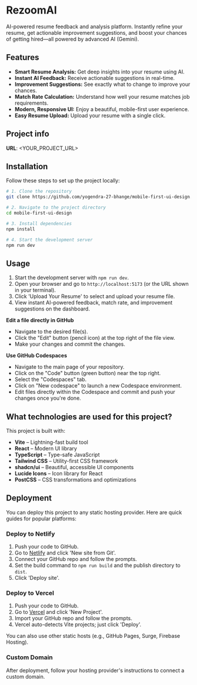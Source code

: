 # RezoomAI

AI-powered resume feedback and analysis platform. Instantly refine your resume, get actionable improvement suggestions, and boost your chances of getting hired—all powered by advanced AI (Gemini).

## Features

- **Smart Resume Analysis:** Get deep insights into your resume using AI.
- **Instant AI Feedback:** Receive actionable suggestions in real-time.
- **Improvement Suggestions:** See exactly what to change to improve your chances.
- **Match Rate Calculation:** Understand how well your resume matches job requirements.
- **Modern, Responsive UI:** Enjoy a beautiful, mobile-first user experience.
- **Easy Resume Upload:** Upload your resume with a single click.

## Project info

**URL**: <YOUR_PROJECT_URL>

## Installation

Follow these steps to set up the project locally:

```sh
# 1. Clone the repository
git clone https://github.com/yogendra-27-bhange/mobile-first-ui-design.git

# 2. Navigate to the project directory
cd mobile-first-ui-design

# 3. Install dependencies
npm install

# 4. Start the development server
npm run dev
```

## Usage

1. Start the development server with `npm run dev`.
2. Open your browser and go to `http://localhost:5173` (or the URL shown in your terminal).
3. Click 'Upload Your Resume' to select and upload your resume file.
4. View instant AI-powered feedback, match rate, and improvement suggestions on the dashboard.

**Edit a file directly in GitHub**

- Navigate to the desired file(s).
- Click the "Edit" button (pencil icon) at the top right of the file view.
- Make your changes and commit the changes.

**Use GitHub Codespaces**

- Navigate to the main page of your repository.
- Click on the "Code" button (green button) near the top right.
- Select the "Codespaces" tab.
- Click on "New codespace" to launch a new Codespace environment.
- Edit files directly within the Codespace and commit and push your changes once you're done.

## What technologies are used for this project?

This project is built with:

- **Vite** – Lightning-fast build tool
- **React** – Modern UI library
- **TypeScript** – Type-safe JavaScript
- **Tailwind CSS** – Utility-first CSS framework
- **shadcn/ui** – Beautiful, accessible UI components
- **Lucide Icons** – Icon library for React
- **PostCSS** – CSS transformations and optimizations

## Deployment

You can deploy this project to any static hosting provider. Here are quick guides for popular platforms:

### Deploy to Netlify
1. Push your code to GitHub.
2. Go to [Netlify](https://netlify.com/) and click 'New site from Git'.
3. Connect your GitHub repo and follow the prompts.
4. Set the build command to `npm run build` and the publish directory to `dist`.
5. Click 'Deploy site'.

### Deploy to Vercel
1. Push your code to GitHub.
2. Go to [Vercel](https://vercel.com/) and click 'New Project'.
3. Import your GitHub repo and follow the prompts.
4. Vercel auto-detects Vite projects; just click 'Deploy'.

You can also use other static hosts (e.g., GitHub Pages, Surge, Firebase Hosting).

### Custom Domain
After deployment, follow your hosting provider's instructions to connect a custom domain.
